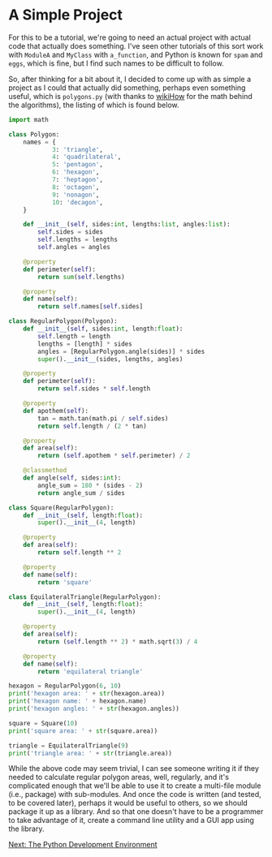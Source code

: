 A Simple Project
================

For this to be a tutorial, we're going to need an actual project with actual code that actually does something.  I've seen other tutorials of this sort work with `ModuleA` and `MyClass` with `a_function`, and Python is known for `spam` and `eggs`, which is fine, but I find such names to be difficult to follow.

So, after thinking for a bit about it, I decided to come up with as simple a project as I could that actually did something, perhaps even something useful, which is `polygons.py` (with thanks to [wikiHow][1] for the math behind the algorithms), the listing of which is found below.

```python
import math

class Polygon:
    names = {
            3: 'triangle',
            4: 'quadrilateral',
            5: 'pentagon',
            6: 'hexagon',
            7: 'heptagon',
            8: 'octagon',
            9: 'nonagon',
            10: 'decagon',
    }

    def __init__(self, sides:int, lengths:list, angles:list):
        self.sides = sides
        self.lengths = lengths
        self.angles = angles

    @property
    def perimeter(self):
        return sum(self.lengths)

    @property
    def name(self):
        return self.names[self.sides]

class RegularPolygon(Polygon):
    def __init__(self, sides:int, length:float):
        self.length = length
        lengths = [length] * sides
        angles = [RegularPolygon.angle(sides)] * sides
        super().__init__(sides, lengths, angles)

    @property
    def perimeter(self):
        return self.sides * self.length

    @property
    def apothem(self):
        tan = math.tan(math.pi / self.sides)
        return self.length / (2 * tan)

    @property
    def area(self):
        return (self.apothem * self.perimeter) / 2

    @classmethod
    def angle(self, sides:int):
        angle_sum = 180 * (sides - 2)
        return angle_sum / sides

class Square(RegularPolygon):
    def __init__(self, length:float):
        super().__init__(4, length)

    @property
    def area(self):
        return self.length ** 2

    @property
    def name(self):
        return 'square'

class EquilateralTriangle(RegularPolygon):
    def __init__(self, length:float):
        super().__init__(4, length)

    @property
    def area(self):
        return (self.length ** 2) * math.sqrt(3) / 4

    @property
    def name(self):
        return 'equilateral triangle'

hexagon = RegularPolygon(6, 10)
print('hexagon area: ' + str(hexagon.area))
print('hexagon name: ' + hexagon.name)
print('hexagon angles: ' + str(hexagon.angles))

square = Square(10)
print('square area: ' + str(square.area))

triangle = EquilateralTriangle(9)
print('triangle area: ' + str(triangle.area))
```

While the above code may seem trivial, I can see someone writing it if they needed to calculate regular polygon areas, well, regularly, and it's complicated enough that we'll be able to use it to create a multi-file module (i.e., package) with sub-modules. And once the code is written (and tested, to be covered later), perhaps it would be useful to others, so we should package it up as a library. And so that one doesn't have to be a programmer to take advantage of it, create a command line utility and a GUI app using the library.

[Next: The Python Development Environment][2]

[1]: http://www.wikihow.com/Find-the-Area-of-Regular-Polygons "wikiHow's article on calculating the area of a regular polygon"
[2]: ch_02_the_python_dev_env.md 'Chapter 2: The Python Development Environment'
